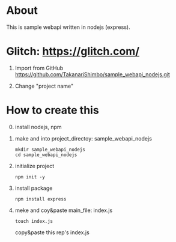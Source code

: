 # About
This is sample webapi written in nodejs (express).

# Glitch: https://glitch.com/
1. Import from GitHub  
    https://github.com/TakanariShimbo/sample_webapi_nodejs.git

2. Change "project name"
    
# How to create this
0. install nodejs, npm

1. make and into project_directoy: sample_webapi_nodejs
    ```
    mkdir sample_webapi_nodejs
    cd sample_webapi_nodejs
    ```

2. initialize project
    ```
    npm init -y
    ```
    
3. install package
    ```
    npm install express
    ```

4. meke and coy&paste main_file: index.js
    ```
    touch index.js
    ```
    copy&paste this rep's index.js
